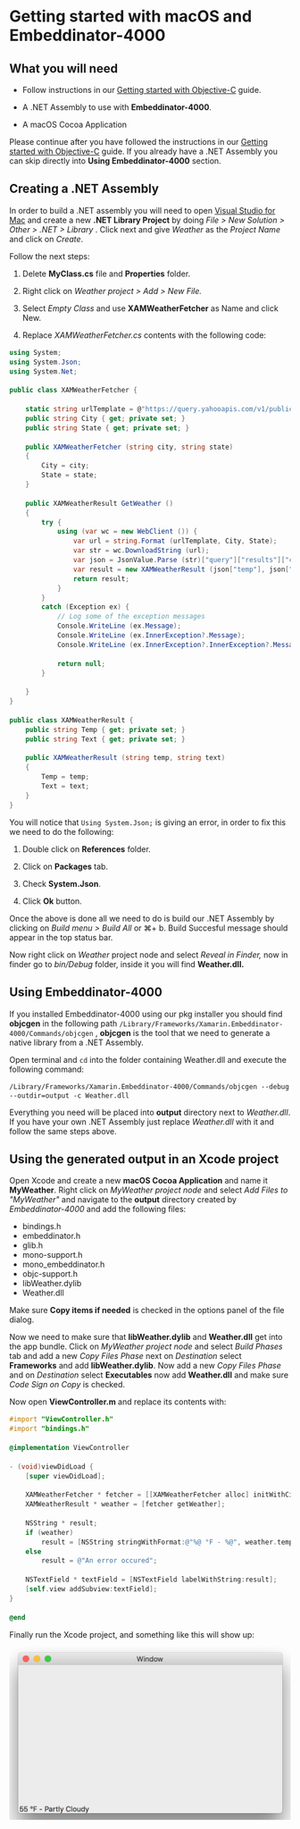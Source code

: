 # Getting started with macOS and Embeddinator-4000

## What you will need

* Follow instructions in our [Getting started with Objective-C](getting-started-objective-c.md) guide.

* A .NET Assembly to use with **Embeddinator-4000**.

* A macOS Cocoa Application

Please continue after you have followed the instructions in our [Getting started with Objective-C](getting-started-objective-c.md) guide. If you already have a .NET Assembly you can skip directly into **Using Embeddinator-4000** section.

## Creating a .NET Assembly

In order to build a .NET assembly you will need to open [Visual Studio for Mac](https://www.visualstudio.com/vs/visual-studio-mac/) and create a new **.NET Library Project** by doing *File > New Solution > Other > .NET > Library* . Click next and give *Weather* as the *Project Name* and click on *Create*.

Follow the next steps:

1. Delete **MyClass.cs** file and **Properties** folder.

2. Right click on *Weather project > Add > New File.*

3. Select *Empty Class* and use **XAMWeatherFetcher** as Name and click New.

4. Replace *XAMWeatherFetcher.cs* contents with the following code:

```csharp
using System;
using System.Json;
using System.Net;

public class XAMWeatherFetcher {

	static string urlTemplate = @"https://query.yahooapis.com/v1/public/yql?q=select%20item.condition%20from%20weather.forecast%20where%20woeid%20in%20(select%20woeid%20from%20geo.places(1)%20where%20text%3D%22{0}%2C%20{1}%22)&format=json&env=store%3A%2F%2Fdatatables.org%2Falltableswithkeys";
	public string City { get; private set; }
	public string State { get; private set; }

	public XAMWeatherFetcher (string city, string state)
	{
		City = city;
		State = state;
	}

	public XAMWeatherResult GetWeather ()
	{
		try {
			using (var wc = new WebClient ()) {
				var url = string.Format (urlTemplate, City, State);
				var str = wc.DownloadString (url);
				var json = JsonValue.Parse (str)["query"]["results"]["channel"]["item"]["condition"];
				var result = new XAMWeatherResult (json["temp"], json["text"]);
				return result;
			}
		}
		catch (Exception ex) {
			// Log some of the exception messages
			Console.WriteLine (ex.Message);
			Console.WriteLine (ex.InnerException?.Message);
			Console.WriteLine (ex.InnerException?.InnerException?.Message);

			return null;
		}

	}
}

public class XAMWeatherResult {
	public string Temp { get; private set; }
	public string Text { get; private set; }

	public XAMWeatherResult (string temp, string text)
	{
		Temp = temp;
		Text = text;
	}
}
```

You will notice that `Using System.Json;` is giving an error, in order to fix this we need to do the following:

1. Double click on **References** folder.

2. Click on **Packages** tab.

3. Check **System.Json**.

4. Click **Ok** button.

Once the above is done all we need to do is build our .NET Assembly by clicking on *Build menu > Build All*  or ⌘+ b. Build Succesful message should appear in the top status bar.

Now right click on *Weather* project node and select *Reveal in Finder,* now in finder go to *bin/Debug* folder, inside it you will find **Weather.dll.**

## Using Embeddinator-4000

If you installed Embeddinator-4000 using our pkg installer you should find **objcgen** in the following path `/Library/Frameworks/Xamarin.Embeddinator-4000/Commands/objcgen` , **objcgen** is the tool that we need to generate a native library from a .NET Assembly.

Open terminal and `cd` into the folder containing Weather.dll and execute the following command:

```shell
/Library/Frameworks/Xamarin.Embeddinator-4000/Commands/objcgen --debug --outdir=output -c Weather.dll
```

Everything you need will be placed into **output** directory next to *Weather.dll*. If you have your own .NET Assembly just replace *Weather.dll* with it and follow the same steps above.

## Using the generated output in an Xcode project

Open Xcode and create a new **macOS Cocoa Application** and name it **MyWeather**. Right click on *MyWeather project node* and select *Add Files to "MyWeather"* and navigate to the **output** directory created by *Embeddinator-4000* and add the following files:

* bindings.h
* embeddinator.h
* glib.h
* mono-support.h
* mono_embeddinator.h
* objc-support.h
* libWeather.dylib
* Weather.dll 

Make sure **Copy items if needed** is checked in the options panel of the file dialog.

Now we need to make sure that **libWeather.dylib** and **Weather.dll** get into the app bundle. Click on *MyWeather project node* and select *Build Phases* tab and add a new *Copy Files Phase* next on *Destination* select **Frameworks** and add **libWeather.dylib**. Now add a new *Copy Files Phase* and on *Destination* select **Executables** now add **Weather.dll** and make sure *Code Sign on Copy* is checked.

Now open **ViewController.m** and replace its contents with:

```objective-c
#import "ViewController.h"
#import "bindings.h"

@implementation ViewController

- (void)viewDidLoad {
	[super viewDidLoad];

	XAMWeatherFetcher * fetcher = [[XAMWeatherFetcher alloc] initWithCity:@"Boston" state:@"MA"];
	XAMWeatherResult * weather = [fetcher getWeather];
	
	NSString * result;
	if (weather)
		result = [NSString stringWithFormat:@"%@ °F - %@", weather.temp, weather.text];
	else
		result = @"An error occured";
	
	NSTextField * textField = [NSTextField labelWithString:result];
	[self.view addSubview:textField];
}

@end
```

Finally run the Xcode project, and something like this will show up:

![MyWeather sample running](weather-from-csharp-macos.png)